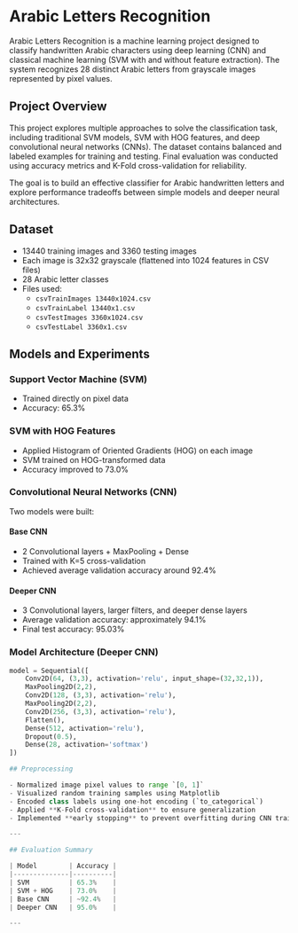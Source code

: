 # Arabic Letters Recognition

Arabic Letters Recognition is a machine learning project designed to classify handwritten Arabic characters using deep learning (CNN) and classical machine learning (SVM with and without feature extraction). The system recognizes 28 distinct Arabic letters from grayscale images represented by pixel values.

## Project Overview

This project explores multiple approaches to solve the classification task, including traditional SVM models, SVM with HOG features, and deep convolutional neural networks (CNNs). The dataset contains balanced and labeled examples for training and testing. Final evaluation was conducted using accuracy metrics and K-Fold cross-validation for reliability.

The goal is to build an effective classifier for Arabic handwritten letters and explore performance tradeoffs between simple models and deeper neural architectures.

## Dataset

- 13440 training images and 3360 testing images
- Each image is 32x32 grayscale (flattened into 1024 features in CSV files)
- 28 Arabic letter classes
- Files used:
  - `csvTrainImages 13440x1024.csv`
  - `csvTrainLabel 13440x1.csv`
  - `csvTestImages 3360x1024.csv`
  - `csvTestLabel 3360x1.csv`

## Models and Experiments

### Support Vector Machine (SVM)

- Trained directly on pixel data
- Accuracy: 65.3%

### SVM with HOG Features

- Applied Histogram of Oriented Gradients (HOG) on each image
- SVM trained on HOG-transformed data
- Accuracy improved to 73.0%

### Convolutional Neural Networks (CNN)

Two models were built:

#### Base CNN

- 2 Convolutional layers + MaxPooling + Dense
- Trained with K=5 cross-validation
- Achieved average validation accuracy around 92.4%

#### Deeper CNN

- 3 Convolutional layers, larger filters, and deeper dense layers
- Average validation accuracy: approximately 94.1%
- Final test accuracy: 95.03%

### Model Architecture (Deeper CNN)

```python
model = Sequential([
    Conv2D(64, (3,3), activation='relu', input_shape=(32,32,1)),
    MaxPooling2D(2,2),
    Conv2D(128, (3,3), activation='relu'),
    MaxPooling2D(2,2),
    Conv2D(256, (3,3), activation='relu'),
    Flatten(),
    Dense(512, activation='relu'),
    Dropout(0.5),
    Dense(28, activation='softmax')
])

## Preprocessing

- Normalized image pixel values to range `[0, 1]`
- Visualized random training samples using Matplotlib
- Encoded class labels using one-hot encoding (`to_categorical`)
- Applied **K-Fold cross-validation** to ensure generalization
- Implemented **early stopping** to prevent overfitting during CNN training

---

## Evaluation Summary

| Model        | Accuracy |
|--------------|----------|
| SVM          | 65.3%    |
| SVM + HOG    | 73.0%    |
| Base CNN     | ~92.4%   |
| Deeper CNN   | 95.0%    |

---

